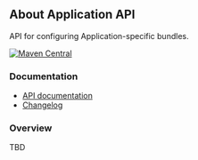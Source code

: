 ## About Application API

API for configuring Application-specific bundles.

[![Maven Central](https://maven-badges.herokuapp.com/maven-central/io.wcm/io.wcm.caconfig.application/badge.svg)](https://maven-badges.herokuapp.com/maven-central/io.wcm/io.wcm.caconfig.application)


### Documentation

* [API documentation][apidocs]
* [Changelog][changelog]



### Overview

TBD


[apidocs]: apidocs/
[changelog]: changes-report.html
